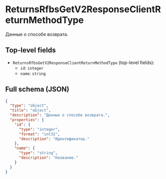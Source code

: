 # ReturnsRfbsGetV2ResponseClientReturnMethodType

Данные о способе возврата.

## Top-level fields
- `ReturnsRfbsGetV2ResponseClientReturnMethodType` (top-level fields):
  - `id`: `integer`
  - `name`: `string`

## Full schema (JSON)
```json
{
  "type": "object",
  "title": "object",
  "description": "Данные о способе возврата.",
  "properties": {
    "id": {
      "type": "integer",
      "format": "int32",
      "description": "Идентификатор."
    },
    "name": {
      "type": "string",
      "description": "Название."
    }
  }
}
```
